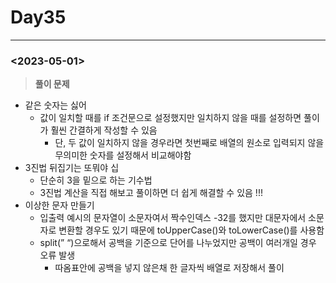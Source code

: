 # Day35

---

### <2023-05-01>

> ********************풀이 문제********************
>
- 같은 숫자는 싫어
    - 값이 일치할 때를 if 조건문으로 설정했지만 일치하지 않을 때를 설정하면 풀이가 훨씬 간결하게 작성할 수 있음
        - 단, 두 값이 일치하지 않을 경우라면 첫번째로 배열의 원소로 입력되지 않을 무의미한 숫자를 설정해서 비교해야함
- 3진법 뒤집기는 또뭐야 십
    - 단순히 3을 밑으로 하는 기수법
    - 3진법 계산을 직접 해보고 풀이하면 더 쉽게 해결할 수 있음 !!!
- 이상한 문자 만들기
    - 입출력 예시의 문자열이 소문자여서 짝수인덱스 -32를 했지만 대문자에서 소문자로 변환할 경우도 있기 때문에 toUpperCase()와 toLowerCase()를 사용함
    - split(” “)으로해서 공백을 기준으로 단어를 나누었지만 공백이 여러개일 경우 오류 발생
        - 따옴표안에 공백을 넣지 않은채 한 글자씩 배열로 저장해서 풀이